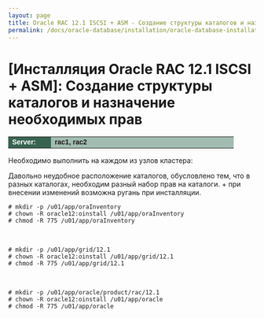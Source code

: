 ```yaml
---
layout: page
title: Oracle RAC 12.1 ISCSI + ASM - Создание структуры каталогов и назначение необходимых прав
permalink: /docs/oracle-database/installation/oracle-database-installation/distributed/rac/linux/6.7/oracle/12.1/iscsi-asm/create-folder-structure-and-user-permissions/
---
```



# [Инсталляция Oracle RAC 12.1 ISCSI + ASM]: Создание структуры каталогов и назначение необходимых прав



<table cellpadding="4" cellspacing="2" align="center" border="0" width="100%">
	<tr>
		<td style="color: rgb(255, 255, 255);" bgcolor="#386351" width="14%"><span style="font-family: Arial,Helvetica,sans-serif; font-size: 14px;"><strong>Server:</strong></span></td>
		<td height="20" bgcolor="#a2bcb1" width="60%"><span style="font-family: Arial,Helvetica,sans-serif; font-size: 14px;"><strong>rac1, rac2</strong></span></td>
	</tr>
</table>


Необходимо выполнить на каждом из узлов кластера:

Давольно неудобное расположение каталогов, обусловлено тем, что в разных каталогах, необходим
разный набор прав на каталоги. + при внесении изменений возможна ругань при инсталляции.


	# mkdir -p /u01/app/oraInventory
	# chown -R oracle12:oinstall /u01/app/oraInventory
	# chmod -R 775 /u01/app/oraInventory

<br/>

	# mkdir -p /u01/app/grid/12.1
	# chown -R oracle12:oinstall /u01/app/grid/12.1
	# chmod -R 775 /u01/app/grid/12.1

<br/>

	# mkdir -p /u01/app/oracle/product/rac/12.1
	# chown -R oracle12:oinstall /u01/app/oracle
	# chmod -R 775 /u01/app/oracle
